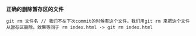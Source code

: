 **正确的删除暂存区的文件**
``` JS
git rm 文件名 // 我们不在下次commit的时候有这个文件，我们用git rm 来把这个文件从暂存区删除。效果等同于 rm index.html -> git rm index.html
```
